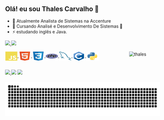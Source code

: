 <h2>Olá! eu sou Thales Carvalho 👋</h2> 



- 🔭 Atualmente Analista de Sistemas na Accenture
- 🌱 Cursando Analisé e Desenvolvimento De Sistemas 📘
- ⚡ estudando inglês e Java.
 <div>
  <a href="https://lojathales.000webhostapp.com/">
  <img height="140em" src="https://github-readme-stats.vercel.app/api?username=thalescarvalho23&show_icons=true&theme=dark&include_all_commits=true&count_private=true"/>
  <img height="120em" src="https://github-readme-stats.vercel.app/api/top-langs/?username=thalescarvalho23&layout=compact&langs_count=7&theme=dark"/>
</div>
<div style="display: inline_block"><br>
  <img align="center" alt="thales-Js" height="30" width="40" src="https://raw.githubusercontent.com/devicons/devicon/master/icons/javascript/javascript-plain.svg"> 
  <img align="center" alt="thales-HTML" height="30" width="40" src="https://raw.githubusercontent.com/devicons/devicon/master/icons/html5/html5-original.svg">
  <img align="center" alt="thales-CSS" height="30" width="40" src="https://raw.githubusercontent.com/devicons/devicon/master/icons/css3/css3-original.svg">
  <img align="center" alt="thales-PHP" height="30" width="40" src="https://raw.githubusercontent.com/devicons/devicon/master/icons/php/php-original.svg">
  <img align="center" alt="thales-mysql" height="30" width="40" src="https://raw.githubusercontent.com/devicons/devicon/master/icons/mysql/mysql-original.svg">
  <img align="center" alt="thales-C" height="30" width="40" src="https://raw.githubusercontent.com/devicons/devicon/master/icons/c/c-original.svg">
  <img align="center" alt="thales-Python" height="30" width="40" src="https://raw.githubusercontent.com/devicons/devicon/master/icons/python/python-original.svg">
 <img align="right" height="100" width="100" alt="thales" src="https://i.picasion.com/pic91/77c061043b01cf6dc0ae7019040e72f6.gif">

</div>
  
  ##
 
<div> 
 <a href= "https://api.whatsapp.com/send?phone=5511985933820&text=me%20chame%20para%20conversar"><img src= "https://img.shields.io/badge/WhatsApp-25D366?style=for-the-badge&logo=whatsapp&logoColor=white">
<a href = "mailto:thalese23@gmail.com"><img src="https://img.shields.io/badge/-Gmail-%23333?style=for-the-badge&logo=gmail&logoColor=white" target="_blank"></a>
  <a href="https://www.linkedin.com/in/thalescarvalho23/" target="_blank"><img src="https://img.shields.io/badge/-LinkedIn-%230077B5?style=for-the-badge&logo=linkedin&logoColor=white" target="_blank"></a> 

 ![Snake animation](https://github.com/thalescarvalho23/thalescarvalho23/blob/output/github-contribution-grid-snake.svg)
</div>
  

